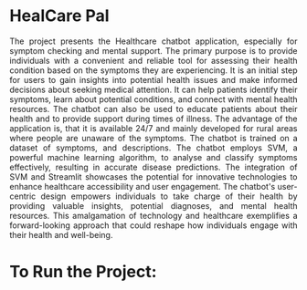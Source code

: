 # **HealCare Pal**

<p align="justify"> The project presents the Healthcare chatbot application, especially for symptom checking and mental support. The primary purpose is to provide individuals with a convenient and reliable tool for assessing their health condition based on the symptoms they are experiencing. It is an initial step for users to gain insights into potential health issues and make informed decisions about seeking medical attention.  It can help patients identify their symptoms, learn about potential conditions, and connect with mental health resources. The chatbot can also be used to educate patients about their health and to provide support during times of illness. The advantage of the application is, that it is available 24/7 and mainly developed for rural areas where people are unaware of the symptoms. The chatbot is trained on a dataset of symptoms, and descriptions. The chatbot employs SVM, a powerful machine learning algorithm, to analyse and classify symptoms effectively, resulting in accurate disease predictions. The integration of SVM and Streamlit showcases the potential for innovative technologies to enhance healthcare accessibility and user engagement. The chatbot's user-centric design empowers individuals to take charge of their health by providing valuable insights, potential diagnoses, and mental health resources. This amalgamation of technology and healthcare exemplifies a forward-looking approach that could reshape how individuals engage with their health and well-being. </p>

# To Run the Project:

